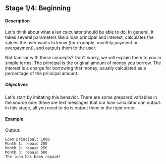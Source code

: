## Stage 1/4: Beginning

#### Description
Let's think about what a lan calculator should be able to do. In general, it takes
several parameters like a loan principal and interest, calculates the values the 
user wants to know (for example, monthly payment or overpayment), and 
outputs them to the user.

Not familiar with these concepts? Don't worry, we will explain them to you in
simple terms. The principal is the original amount of money you borrow. The 
interest is a charge for borrowing that money, usually calculated as a percentage
of the principal amount.

##### Objectives
Let's start by imitating this behavior. There are some prepared variables in the 
source ode: these are text messages that our loan calculator can output. In this
stage, all you need to do is output them in the right order.

#### Example
Output:

    Loan principal: 1000
    Month 1: repaid 250
    Month 2: repaid 250
    Month 3: repaid 500
    The loan has been repaid!

